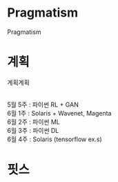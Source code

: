 # Pragmatism
Pragmatism

# 계획
계획계획 <br /> <br />

5월 5주 : 파이썬 RL + GAN <br />
6월 1주 : Solaris + Wavenet, Magenta <br />
6월 2주 : 파이썬 ML <br />
6월 3주 : 파이썬 DL <br />
6월 4주 : Solaris (tensorflow ex.s) <br />

# 핏스
